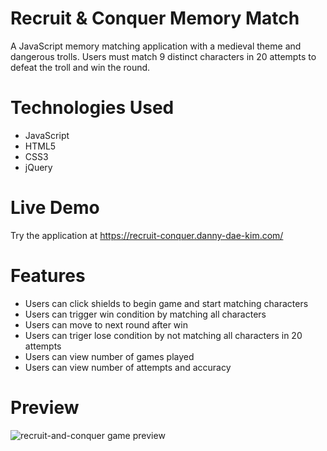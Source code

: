 # Recruit & Conquer Memory Match
A JavaScript memory matching application with a medieval theme and dangerous trolls. Users must match 9 distinct characters in 20 attempts to defeat the troll and win the round.

# Technologies Used
<ul>
  <li>JavaScript</li>
  <li>HTML5</li>
  <li>CSS3</li>
  <li>jQuery</li>
</ul>

# Live Demo
Try the application at <a href="https://recruit-conquer.danny-dae-kim.com/" target="blank">https://recruit-conquer.danny-dae-kim.com/ </a>

# Features
<ul>
  <li>Users can click shields to begin game and start matching characters</li>
  <li>Users can trigger win condition by matching all characters</li>
  <li>Users can move to next round after win</li>
  <li>Users can triger lose condition by not matching all characters in 20 attempts</li>
  <li>Users can view number of games played</li>
  <li>Users can view number of attempts and accuracy</li>
</ul>

# Preview
<img src="./images/recruit-conquer.gif" alt="recruit-and-conquer game preview">
